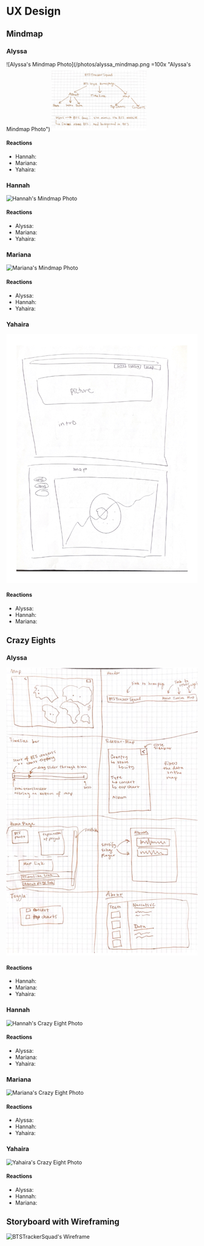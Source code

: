 # UX Design

## Mindmap
### Alyssa 
![Alyssa's Mindmap Photo](/photos/alyssa_mindmap.png =100x "Alyssa's Mindmap Photo")
[<img src="/photos/alyssa_mindmap.png" width="250"/>](alyssa_mindmap.png)
#### Reactions
- Hannah:
- Mariana:
- Yahaira: 
### Hannah
![Hannah's Mindmap Photo](/photos/hannah_mindmap.png "Hannah's Mindmap Photo")
#### Reactions
- Alyssa:
- Mariana:
- Yahaira: 
### Mariana
![Mariana's Mindmap Photo](/photos/mariana_mindmap.png "Mariana's Mindmap Photo")
#### Reactions
- Alyssa: 
- Hannah:
- Yahaira: 
### Yahaira
![Yahaira's Mindmap Photo](/photos/yahaira_mindmap.png "Yahaira's Mindmap Photo")
#### Reactions
- Alyssa:
- Hannah:
- Mariana:

## Crazy Eights 
### Alyssa 
![Alyssa's Crazy Eight Photo](/photos/alyssa_crazyeights.png "Alyssa's Crazy Eight Photo")
#### Reactions
- Hannah:
- Mariana:
- Yahaira: 
### Hannah
![Hannah's Crazy Eight Photo](/photos/hannah_crazyeights.png "Hannah's Crazy Eight Photo")
#### Reactions
- Alyssa:
- Mariana:
- Yahaira: 
### Mariana
![Mariana's Crazy Eight Photo](/photos/mariana_crazyeights.png "Mariana's Crazy Eight Photo")
#### Reactions
- Alyssa: 
- Hannah:
- Yahaira: 
### Yahaira
![Yahaira's Crazy Eight Photo](/photos/yahaira_crazyeights.png "Yahaira's Crazy Eight Photo")
#### Reactions
- Alyssa:
- Hannah:
- Mariana: 

## Storyboard with Wireframing
![BTSTrackerSquad's Wireframe](/photos/wireframe.png "BTSTrackerSquad's Wireframe")
